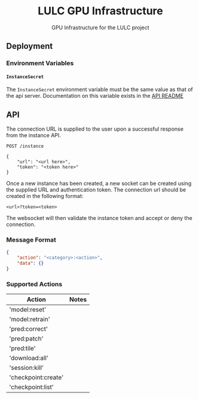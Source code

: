 <h1 align=center>LULC GPU Infrastructure</h1>

<p align=center>GPU Infrastructure for the LULC project</p>

## Deployment

### Environment Variables

#### `InstanceSecret`

The `InstanceSecret` environment variable must be the same value as that of the api server.
Documentation on this variable exists in the [API README](./services/api#instancesecret)


## API

The connection URL is supplied to the user upon a successful response from the instance API.

```
POST /instance

{
    "url": "<url here>",
    "token": "<token here>"
}
```

Once a new instance has been created, a new socket can be created using the supplied URL and
authentication token. The connection url should be created in the following format:

```
<url>?token=<token>
```

The websocket will then validate the instance token and accept or deny the connection.

### Message Format

```json
{
    "action": "<category>:<action>",
    "data": {}
}
```

### Supported Actions

| Action                | Notes |
| --------------------- | ----- |
| 'model:reset'         |       |
| 'model:retrain'       |       |
| 'pred:correct'        |       |
| 'pred:patch'          |       |
| 'pred:tile'           |       |
| 'download:all'        |       |
| 'session:kill'        |       |
| 'checkpoint:create'   |       |
| 'checkpoint:list'     |       |
